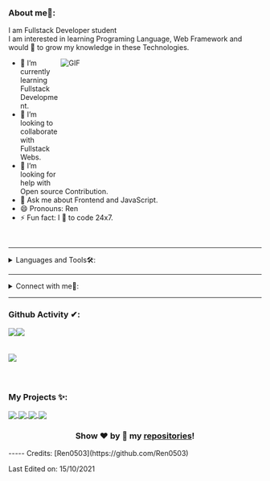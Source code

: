 
### About me🧑:
I am Fullstack Developer student<br/>
I am interested in learning Programing Language, Web Framework and would 💖 to grow my knowledge in these Technologies.

<img align="right" alt="GIF" src="https://owaisnoor.info/blog/wp-content/uploads/2019/03/maxresdefault.jpg" width="400" height="250" />

- 🌱 I’m currently learning Fullstack Development.
- 👯 I’m looking to collaborate with Fullstack Webs.
- 🤔 I’m looking for help with Open source Contribution.
- 💬 Ask me about Frontend and JavaScript.
- 😄 Pronouns: Ren
- ⚡ Fun fact: I 💖 to code 24x7.

<br/>

---

<details>
<summary>
Languages and Tools🛠:
</summary>
  <br/>
<code><img height="40" src="https://raw.githubusercontent.com/github/explore/80688e429a7d4ef2fca1e82350fe8e3517d3494d/topics/html/html.png"></code>
<code><img height="40" src="https://raw.githubusercontent.com/github/explore/80688e429a7d4ef2fca1e82350fe8e3517d3494d/topics/css/css.png"></code>
<code><img height="40" src="https://raw.githubusercontent.com/github/explore/80688e429a7d4ef2fca1e82350fe8e3517d3494d/topics/javascript/javascript.png"></code>
<code><img height="40" src="https://raw.githubusercontent.com/github/explore/80688e429a7d4ef2fca1e82350fe8e3517d3494d/topics/react/react.png"></code> 
<code><img height="40" src="https://raw.githubusercontent.com/github/explore/80688e429a7d4ef2fca1e82350fe8e3517d3494d/topics/redux/redux.png"></code> 
<code><img height="40" src="https://raw.githubusercontent.com/github/explore/80688e429a7d4ef2fca1e82350fe8e3517d3494d/topics/nodejs/nodejs.png"></code>
<code><img height="40" src="https://raw.githubusercontent.com/github/explore/80688e429a7d4ef2fca1e82350fe8e3517d3494d/topics/express/express.png"></code>
<code><img height="40" src="https://raw.githubusercontent.com/github/explore/80688e429a7d4ef2fca1e82350fe8e3517d3494d/topics/git/git.png"></code>
<code><img height="40" src="https://upload.wikimedia.org/wikipedia/commons/thumb/a/ae/Github-desktop-logo-symbol.svg/1024px-Github-desktop-logo-symbol.svg.png"></code>
<code><img height="40" src="https://raw.githubusercontent.com/github/explore/80688e429a7d4ef2fca1e82350fe8e3517d3494d/topics/mongodb/mongodb.png"></code>
<code><img height="40" src="https://raw.githubusercontent.com/github/explore/80688e429a7d4ef2fca1e82350fe8e3517d3494d/topics/postgresql/postgresql.png"></code>
<code><img height="40" src="https://upload.wikimedia.org/wikipedia/commons/thumb/b/b2/Bootstrap_logo.svg/1024px-Bootstrap_logo.svg.png"></code>
<code><img height="40" src="https://upload.wikimedia.org/wikipedia/commons/thumb/9/9a/Visual_Studio_Code_1.35_icon.svg/1024px-Visual_Studio_Code_1.35_icon.svg.png"></code>
<code><img height="40" src="https://raw.githubusercontent.com/github/explore/80688e429a7d4ef2fca1e82350fe8e3517d3494d/topics/python/python.png"></code>
<code><img height="40" src="https://raw.githubusercontent.com/github/explore/80688e429a7d4ef2fca1e82350fe8e3517d3494d/topics/django/django.png"></code>
</details>

---

<details>
<summary> Connect with me🤝: </summary>  

<br/>

<a href="https://github.com/Ren0503">
  <img align="left" alt="Ren's Github" width="22px" src="https://upload.wikimedia.org/wikipedia/commons/thumb/a/ae/Github-desktop-logo-symbol.svg/1024px-Github-desktop-logo-symbol.svg.png" />
</a>

<a href="https://www.instagram.com/elchemist0503/">
  <img align="left" alt="Ren's Instagram" width="22px" src="https://upload.wikimedia.org/wikipedia/commons/thumb/a/a5/Instagram_icon.png/600px-Instagram_icon.png" />
</a>

<a href="https://www.facebook.com/elchemist.0503">
  <img align="left" alt="Ren's Facebook" width="22px" src="https://facebookbrand.com/wp-content/uploads/2019/04/f_logo_RGB-Hex-Blue_512.png?w=512&h=512" />
</a>

<a href="https://twitter.com/Elchemist0503">
  <img align="left" alt="Ren's Twitter" width="22px" src="https://cdn2.iconfinder.com/data/icons/metro-uinvert-dock/256/Twitter_NEW.png" />
</a>

<a href="https://linkedin.com/in/tien-ly-7559941b3/">
  <img align="left" alt="Ren's Linkdein" width="22px" src="https://cdn3.iconfinder.com/data/icons/inficons/512/linkedin.png" />
</a>

<br/>

</details>

---

### Github Activity ✔:

<a href="https://github.com/Ren0503">
  <img align="left" src="https://github-readme-stats.vercel.app/api/top-langs/?username=Ren0503&langs_count=6&theme=tokyonight" />
</a>

<a href="https://github.com/Ren0503">
  <img align="left" src="https://github-readme-stats.vercel.app/api?username=Ren0503&theme=tokyonight" />
</a>

<br/>
<br/>
<br/>

<a href="https://github.com/Ren0503">
  <img  src="https://activity-graph.herokuapp.com/graph?username=Ren0503&theme=github" />
</a>

<br/>
<br/>
<br/>

### My Projects ✨:
  
<a href="https://github.com/Ren0503/crushbook-js-ecommerce">
  <img align="center" src="https://github-readme-stats.vercel.app/api/pin/?username=Ren0503&repo=crushbook-js-ecommerce&theme=tokyonight" />
</a>

<a href="https://github.com/Ren0503/limbo-js-social-network">
  <img align="center" src="https://github-readme-stats.vercel.app/api/pin/?username=Ren0503&repo=limbo-js-social-network&theme=tokyonight" />
</a>

<a href="https://github.com/Ren0503/zenzen-js-share-video">
 <img align="center" src="https://github-readme-stats.vercel.app/api/pin/?username=Ren0503&repo=zenzen-js-share-video&theme=tokyonight" />
</a>

<a href="https://github.com/Ren0503/magnifier-js-forum">
 <img align="center" src="https://github-readme-stats.vercel.app/api/pin/?username=Ren0503&repo=magnifier-js-forum&theme=tokyonight" />
</a>

<div align="center">
  

### Show ❤️ by 🌟 my [repositories](https://github.com/Ren0503?tab=repositories)!

</div>
-----
Credits: [Ren0503](https://github.com/Ren0503)

Last Edited on: 15/10/2021
